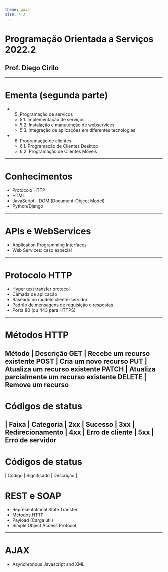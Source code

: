 ```yaml
---
theme: gaia
size: 4:3
---
```

# Programação Orientada a Serviços 2022.2
## Prof. Diego Cirilo
---
# Ementa (segunda parte)
 - 5. Programação de serviços
   - 5.1. Implementação de serviços
   - 5.2. Instalação e manutenção de webservices
   - 5.3. Integração de aplicações em diferentes tecnologias
 - 6. Programação de clientes
   - 6.1. Programação de Clientes Desktop
   - 6.2. Programação de Clientes Móveis
---
# Conhecimentos
  - Protocolo HTTP
  - HTML
  - JavaScript - DOM (Document-Object Model)
  - Python/Django
---
# APIs e WebServices
  - Application Programming Interfaces
  - Web Services: caso especial
---
# Protocolo HTTP
  - Hyper text transfer protocol
  - Camada de aplicação
  - Baseado no modelo cliente-servidor
  - Padrão de mensagens de requisição e respostas
  - Porta 80 (ou 443 para HTTPS)
---
# Métodos HTTP
 Método | Descrição 
 GET | Recebe um recurso existente 
 POST | Cria um novo recurso 
 PUT | Atualiza um recurso existente 
 PATCH | Atualiza parcialmente um recurso existente 
 DELETE | Remove um recurso 
---
# Códigos de status
| Faixa | Categoria 
| 2xx | Sucesso 
| 3xx | Redirecionamento 
| 4xx | Erro de cliente 
| 5xx | Erro de servidor 
---
# Códigos de status
| Código | Significado | Descrição |

# REST e SOAP
  - Representational State Transfer
  - Métodos HTTP
  - Payload (Carga útil)
  - Simple Object Access Protocol
---
# AJAX
  - Asynchronous Javascript and XML

